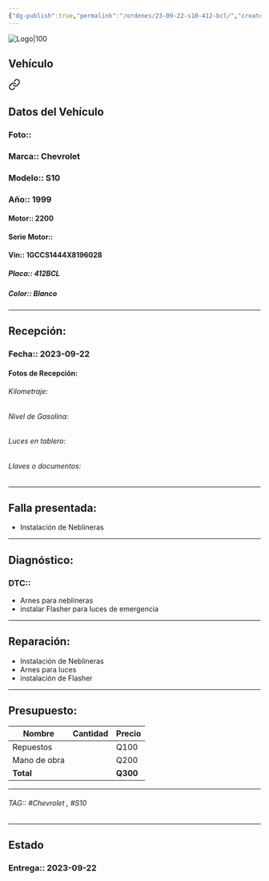 ```yaml
---
{"dg-publish":true,"permalink":"/ordenes/23-09-22-s10-412-bcl/","created":"","updated":""}
---
```


![Logo|100](http://drive.google.com/uc?export=view&id=137fl3TIZ0-PU8b-Pt0bsjclwHub_u78G)

## Vehículo

<div class="transclusion internal-embed is-loaded"><a class="markdown-embed-link" href="/vehiculos/chevrolet/s10-412-bcl/#datos-del-vehiculo" aria-label="Open link"><svg xmlns="http://www.w3.org/2000/svg" width="24" height="24" viewBox="0 0 24 24" fill="none" stroke="currentColor" stroke-width="2" stroke-linecap="round" stroke-linejoin="round" class="svg-icon lucide-link"><path d="M10 13a5 5 0 0 0 7.54.54l3-3a5 5 0 0 0-7.07-7.07l-1.72 1.71"></path><path d="M14 11a5 5 0 0 0-7.54-.54l-3 3a5 5 0 0 0 7.07 7.07l1.71-1.71"></path></svg></a><div class="markdown-embed">



## Datos del Vehículo 
### Foto:: 

### Marca:: Chevrolet 
### Modelo:: S10
### Año:: 1999
#### Motor:: 2200
#### Serie Motor:: 
#### Vin:: 1GCCS1444X8196028
##### Placa:: 412BCL
##### Color:: Blanco 
---


</div></div>


## Recepción:
### Fecha:: 2023-09-22
#### Fotos de Recepción: 

###### Kilometraje: 
###### Nivel de Gasolina: 
###### Luces en tablero: 
###### Llaves o documentos: 

---

## Falla presentada:
- Instalación de Neblineras 


---

## Diagnóstico:
### DTC:: 

- Arnes para neblineras 
- instalar Flasher para luces de emergencia 

---
## Reparación:
- Instalación de Neblineras 
- Arnes para luces 
- instalación de Flasher 

---

## Presupuesto:

| Nombre       | Cantidad | Precio |
| ------------ | -------- | ------ |
| Repuestos    |          | Q100   |
| Mano de obra |          | Q200    |
| **Total**             |          |    **Q300**    |

---

###### TAG:: #Chevrolet , #S10 

---

## Estado

### Entrega:: 2023-09-22